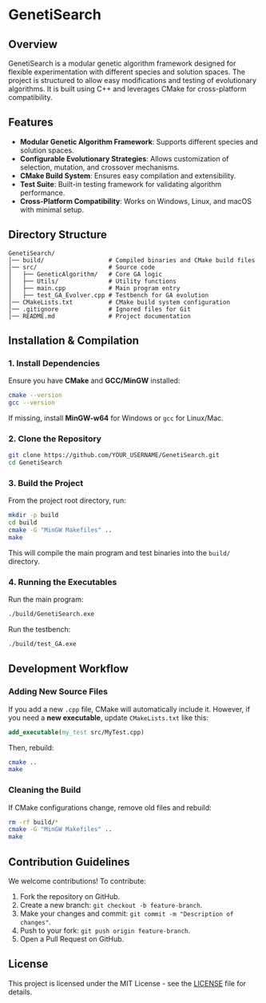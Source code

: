 # GenetiSearch

## Overview
GenetiSearch is a modular genetic algorithm framework designed for flexible experimentation with different species and solution spaces. The project is structured to allow easy modifications and testing of evolutionary algorithms. It is built using C++ and leverages CMake for cross-platform compatibility.

## Features
- **Modular Genetic Algorithm Framework**: Supports different species and solution spaces.
- **Configurable Evolutionary Strategies**: Allows customization of selection, mutation, and crossover mechanisms.
- **CMake Build System**: Ensures easy compilation and extensibility.
- **Test Suite**: Built-in testing framework for validating algorithm performance.
- **Cross-Platform Compatibility**: Works on Windows, Linux, and macOS with minimal setup.

## Directory Structure
```
GenetiSearch/
│── build/                  # Compiled binaries and CMake build files
│── src/                    # Source code
│   ├── GeneticAlgorithm/   # Core GA logic
│   ├── Utils/              # Utility functions
│   ├── main.cpp            # Main program entry
│   ├── test_GA_Evolver.cpp # Testbench for GA evolution
│── CMakeLists.txt          # CMake build system configuration
│── .gitignore              # Ignored files for Git
│── README.md               # Project documentation
```

## Installation & Compilation
### **1. Install Dependencies**
Ensure you have **CMake** and **GCC/MinGW** installed:
```sh
cmake --version
gcc --version
```
If missing, install **MinGW-w64** for Windows or `gcc` for Linux/Mac.

### **2. Clone the Repository**
```sh
git clone https://github.com/YOUR_USERNAME/GenetiSearch.git
cd GenetiSearch
```

### **3. Build the Project**
From the project root directory, run:
```sh
mkdir -p build
cd build
cmake -G "MinGW Makefiles" ..
make
```
This will compile the main program and test binaries into the `build/` directory.

### **4. Running the Executables**
Run the main program:
```sh
./build/GenetiSearch.exe
```
Run the testbench:
```sh
./build/test_GA.exe
```

## Development Workflow
### **Adding New Source Files**
If you add a new `.cpp` file, CMake will automatically include it.
However, if you need a **new executable**, update `CMakeLists.txt` like this:
```cmake
add_executable(my_test src/MyTest.cpp)
```
Then, rebuild:
```sh
cmake ..
make
```

### **Cleaning the Build**
If CMake configurations change, remove old files and rebuild:
```sh
rm -rf build/*
cmake -G "MinGW Makefiles" ..
make
```

## Contribution Guidelines
We welcome contributions! To contribute:
1. Fork the repository on GitHub.
2. Create a new branch: `git checkout -b feature-branch`.
3. Make your changes and commit: `git commit -m "Description of changes"`.
4. Push to your fork: `git push origin feature-branch`.
5. Open a Pull Request on GitHub.

## License
This project is licensed under the MIT License - see the [LICENSE](LICENSE) file for details.


